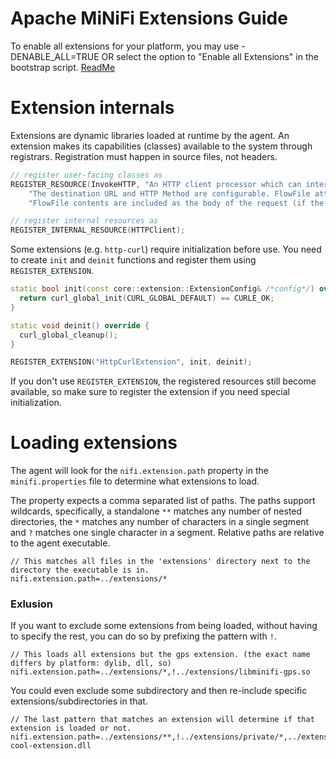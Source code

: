 <!--
  Licensed to the Apache Software Foundation (ASF) under one or more
  contributor license agreements.  See the NOTICE file distributed with
  this work for additional information regarding copyright ownership.
  The ASF licenses this file to You under the Apache License, Version 2.0
  (the "License"); you may not use this file except in compliance with
  the License.  You may obtain a copy of the License at
      http://www.apache.org/licenses/LICENSE-2.0
  Unless required by applicable law or agreed to in writing, software
  distributed under the License is distributed on an "AS IS" BASIS,
  WITHOUT WARRANTIES OR CONDITIONS OF ANY KIND, either express or implied.
  See the License for the specific language governing permissions and
  limitations under the License.
-->
# Apache MiNiFi Extensions Guide

To enable all extensions for your platform, you may use -DENABLE_ALL=TRUE OR select the option to "Enable all Extensions" in the bootstrap script. [ReadMe](https://github.com/apache/nifi-minifi-cpp/#bootstrapping)

# Extension internals
Extensions are dynamic libraries loaded at runtime by the agent. An extension makes its 
capabilities (classes) available to the system through registrars. Registration must happen in source files, not headers.

``` C++
// register user-facing classes as
REGISTER_RESOURCE(InvokeHTTP, "An HTTP client processor which can interact with a configurable HTTP Endpoint. "
    "The destination URL and HTTP Method are configurable. FlowFile attributes are converted to HTTP headers and the "
    "FlowFile contents are included as the body of the request (if the HTTP Method is PUT, POST or PATCH).");

// register internal resources as
REGISTER_INTERNAL_RESOURCE(HTTPClient);
```

Some extensions (e.g. `http-curl`) require initialization before use. 
You need to create `init` and `deinit` functions and register them using `REGISTER_EXTENSION`.

```C++
static bool init(const core::extension::ExtensionConfig& /*config*/) override {
  return curl_global_init(CURL_GLOBAL_DEFAULT) == CURLE_OK;
}

static void deinit() override {
  curl_global_cleanup();
}

REGISTER_EXTENSION("HttpCurlExtension", init, deinit);
```

If you don't use `REGISTER_EXTENSION`, the registered resources still become available, so make sure to register the extension if you need special initialization.

# Loading extensions

The agent will look for the `nifi.extension.path` property in the `minifi.properties` file to determine what extensions to load.

The property expects a comma separated list of paths.
The paths support wildcards, specifically, a standalone `**` matches any number of nested directories, the `*` matches any number of characters in a single segment and `?` matches one single character in a segment.
Relative paths are relative to the agent executable.
```
// This matches all files in the 'extensions' directory next to the directory the executable is in.
nifi.extension.path=../extensions/*
```

### Exlusion
If you want to exclude some extensions from being loaded, without having to specify the rest, you can do so by prefixing the pattern with `!`.
```
// This loads all extensions but the gps extension. (the exact name differs by platform: dylib, dll, so)
nifi.extension.path=../extensions/*,!../extensions/libminifi-gps.so
```

You could even exclude some subdirectory and then re-include specific extensions/subdirectories in that.
```
// The last pattern that matches an extension will determine if that extension is loaded or not.
nifi.extension.path=../extensions/**,!../extensions/private/*,../extension/private/my-cool-extension.dll
```

